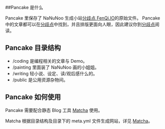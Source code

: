 ##Pancake 是什么

Pancake 里保存了 NaNuNoo 生成小站[分歧点 FenQi.IO](https://FenQi.IO)的原始文件。
Pancake 中的文章都可以在[分歧点](https://FenQi.IO)中找到，并且排版更面向人眼，因此建议你到[分歧点](https://FenQi.IO)阅读。



## Pancake 目录结构

- /coding 是编程相关的文章与 Demo。
- /painting 里面装了 NaNuNoo 画的小姐姐。
- /writing 轻小说、设定、读/观后感什么的。
- /public 是公用资源杂物间。



## Pancake 如何使用

Pancake 需要配合静态 Blog 工具 [Matcha](https://github.com/NaNuNoo/Matcha) 使用。

Matcha 根据目录结构及目录下的 meta.yml 文件生成网站，详见 [Matcha](https://github.com/NaNuNoo/Matcha)。